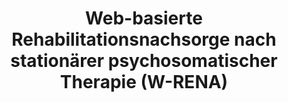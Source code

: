 --- 
abstract: '' 
authors: 
 - admin
 -  W Hannig
 -  T Tarnowski
 -  B Sieland
 -  B Götzky
 -  M Berking
doi: '' 
featured: false 
publication: '*Die Rehabilitation*, 101' 
publication_short: '' 
publishDate: '2013-01-01' 
title: 'Web-basierte Rehabilitationsnachsorge nach stationärer psychosomatischer Therapie (W-RENA)' 
url_code: '' 
url_dataset: '' 
url_pdf: '' 
url_poster: '' 
url_project: '' 
url_slides: '' 
url_source: '' 
url_video: '' 
---